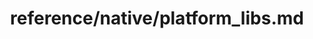 ---
title: reference/native/platform_libs.md
showAuthorInfo: false
redirect_path: https://kotlinlang.org/https://kotlinlang.org/docs/platform_libs.html
---